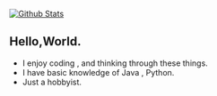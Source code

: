 [![Github Stats](https://readme-stats-seven-flax.vercel.app/api?username=LogLInk1K&show_icons=true&count_private=true)](https://github.com/LogLInk1K)

## Hello,World.

- I enjoy coding , and thinking through these things.
- I have basic knowledge of Java , Python.
- Just a hobbyist.
